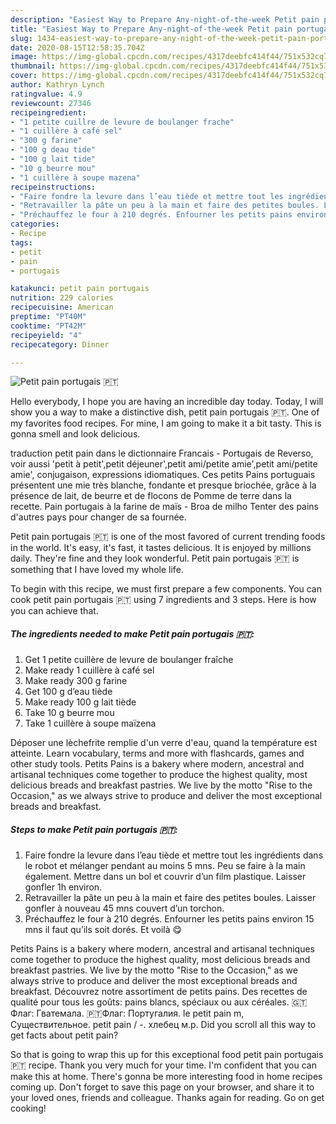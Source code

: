 ```yaml
---
description: "Easiest Way to Prepare Any-night-of-the-week Petit pain portugais 🇵🇹"
title: "Easiest Way to Prepare Any-night-of-the-week Petit pain portugais 🇵🇹"
slug: 1434-easiest-way-to-prepare-any-night-of-the-week-petit-pain-portugais
date: 2020-08-15T12:58:35.704Z
image: https://img-global.cpcdn.com/recipes/4317deebfc414f44/751x532cq70/petit-pain-portugais-🇵🇹-photo-principale-de-la-recette.jpg
thumbnail: https://img-global.cpcdn.com/recipes/4317deebfc414f44/751x532cq70/petit-pain-portugais-🇵🇹-photo-principale-de-la-recette.jpg
cover: https://img-global.cpcdn.com/recipes/4317deebfc414f44/751x532cq70/petit-pain-portugais-🇵🇹-photo-principale-de-la-recette.jpg
author: Kathryn Lynch
ratingvalue: 4.9
reviewcount: 27346
recipeingredient:
- "1 petite cuillre de levure de boulanger frache"
- "1 cuillère à café sel"
- "300 g farine"
- "100 g deau tide"
- "100 g lait tide"
- "10 g beurre mou"
- "1 cuillère à soupe mazena"
recipeinstructions:
- "Faire fondre la levure dans l’eau tiède et mettre tout les ingrédients dans le robot et mélanger pendant au moins 5 mns. Peu se faire à la main également. Mettre dans un bol et couvrir d’un film plastique. Laisser gonfler 1h environ."
- "Retravailler la pâte un peu à la main et faire des petites boules. Laisser gonfler à nouveau 45 mns couvert d’un torchon."
- "Préchauffez le four à 210 degrés. Enfourner les petits pains environ 15 mns il faut qu’ils soit dorés. Et voilà 😋"
categories:
- Recipe
tags:
- petit
- pain
- portugais

katakunci: petit pain portugais 
nutrition: 229 calories
recipecuisine: American
preptime: "PT40M"
cooktime: "PT42M"
recipeyield: "4"
recipecategory: Dinner

---
```



![Petit pain portugais 🇵🇹](https://img-global.cpcdn.com/recipes/4317deebfc414f44/751x532cq70/petit-pain-portugais-🇵🇹-photo-principale-de-la-recette.jpg)

Hello everybody, I hope you are having an incredible day today. Today, I will show you a way to make a distinctive dish, petit pain portugais 🇵🇹. One of my favorites food recipes. For mine, I am going to make it a bit tasty. This is gonna smell and look delicious.

traduction petit pain dans le dictionnaire Francais - Portugais de Reverso, voir aussi &#39;petit à petit&#39;,petit déjeuner&#39;,petit ami/petite amie&#39;,petit ami/petite amie&#39;, conjugaison, expressions idiomatiques. Ces petits Pains portuguais présentent une mie très blanche, fondante et presque briochée, grâce à la présence de lait, de beurre et de flocons de Pomme de terre dans la recette. Pain portugais à la farine de maïs - Broa de milho Tenter des pains d&#39;autres pays pour changer de sa fournée.

Petit pain portugais 🇵🇹 is one of the most favored of current trending foods in the world. It's easy, it's fast, it tastes delicious. It is enjoyed by millions daily. They're fine and they look wonderful. Petit pain portugais 🇵🇹 is something that I have loved my whole life.


To begin with this recipe, we must first prepare a few components. You can cook petit pain portugais 🇵🇹 using 7 ingredients and 3 steps. Here is how you can achieve that.

<!--inarticleads1-->

##### The ingredients needed to make Petit pain portugais 🇵🇹:

1. Get 1 petite cuillère de levure de boulanger fraîche
1. Make ready 1 cuillère à café sel
1. Make ready 300 g farine
1. Get 100 g d’eau tiède
1. Make ready 100 g lait tiède
1. Take 10 g beurre mou
1. Take 1 cuillère à soupe maïzena


Déposer une lèchefrite remplie d&#39;un verre d&#39;eau, quand la température est atteinte. Learn vocabulary, terms and more with flashcards, games and other study tools. Petits Pains is a bakery where modern, ancestral and artisanal techniques come together to produce the highest quality, most delicious breads and breakfast pastries. We live by the motto &#34;Rise to the Occasion,&#34; as we always strive to produce and deliver the most exceptional breads and breakfast. 

<!--inarticleads2-->

##### Steps to make Petit pain portugais 🇵🇹:

1. Faire fondre la levure dans l’eau tiède et mettre tout les ingrédients dans le robot et mélanger pendant au moins 5 mns. Peu se faire à la main également. Mettre dans un bol et couvrir d’un film plastique. Laisser gonfler 1h environ.
1. Retravailler la pâte un peu à la main et faire des petites boules. Laisser gonfler à nouveau 45 mns couvert d’un torchon.
1. Préchauffez le four à 210 degrés. Enfourner les petits pains environ 15 mns il faut qu’ils soit dorés. Et voilà 😋


Petits Pains is a bakery where modern, ancestral and artisanal techniques come together to produce the highest quality, most delicious breads and breakfast pastries. We live by the motto &#34;Rise to the Occasion,&#34; as we always strive to produce and deliver the most exceptional breads and breakfast. Découvrez notre assortiment de petits pains. Des recettes de qualité pour tous les goûts: pains blancs, spéciaux ou aux céréales. 🇬🇹Флаг: Гватемала. 🇵🇹Флаг: Португалия. le petit pain m, Существительное. petit pain / -. хлебец м.р. Did you scroll all this way to get facts about petit pain? 

So that is going to wrap this up for this exceptional food petit pain portugais 🇵🇹 recipe. Thank you very much for your time. I'm confident that you can make this at home. There's gonna be more interesting food in home recipes coming up. Don't forget to save this page on your browser, and share it to your loved ones, friends and colleague. Thanks again for reading. Go on get cooking!
